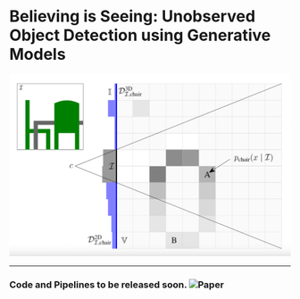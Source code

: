 # Believing is Seeing: Unobserved Object Detection using Generative Models

![Unobserved Object Detection Example](assets/images/UOD.png)

---

### Code and Pipelines to be released soon. ![Paper](https://arxiv.org/abs/2410.05869)
